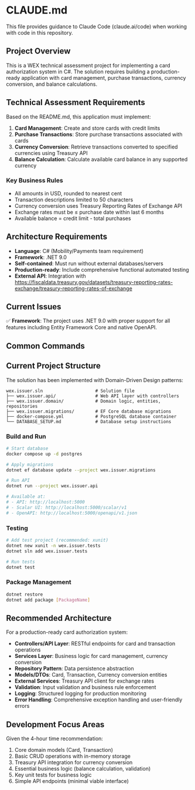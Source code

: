 # CLAUDE.md

This file provides guidance to Claude Code (claude.ai/code) when working with code in this repository.

## Project Overview

This is a WEX technical assessment project for implementing a card authorization system in C#. The solution requires building a production-ready application with card management, purchase transactions, currency conversion, and balance calculations.

## Technical Assessment Requirements

Based on the README.md, this application must implement:

1. **Card Management**: Create and store cards with credit limits
2. **Purchase Transactions**: Store purchase transactions associated with cards  
3. **Currency Conversion**: Retrieve transactions converted to specified currencies using Treasury API
4. **Balance Calculation**: Calculate available card balance in any supported currency

### Key Business Rules
- All amounts in USD, rounded to nearest cent
- Transaction descriptions limited to 50 characters
- Currency conversion uses Treasury Reporting Rates of Exchange API
- Exchange rates must be ≤ purchase date within last 6 months
- Available balance = credit limit - total purchases

## Architecture Requirements

- **Language**: C# (Mobility/Payments team requirement)
- **Framework**: .NET 9.0
- **Self-contained**: Must run without external databases/servers
- **Production-ready**: Include comprehensive functional automated testing
- **External API**: Integration with https://fiscaldata.treasury.gov/datasets/treasury-reporting-rates-exchange/treasury-reporting-rates-of-exchange

## Current Issues

✅ **Framework**: The project uses .NET 9.0 with proper support for all features including Entity Framework Core and native OpenAPI.

## Common Commands

## Current Project Structure

The solution has been implemented with Domain-Driven Design patterns:

```
wex.issuer.sln                    # Solution file
├── wex.issuer.api/               # Web API layer with controllers
├── wex.issuer.domain/            # Domain logic, entities, repositories  
├── wex.issuer.migrations/        # EF Core database migrations
├── docker-compose.yml            # PostgreSQL database container
└── DATABASE_SETUP.md             # Database setup instructions
```

### Build and Run
```bash
# Start database
docker compose up -d postgres

# Apply migrations
dotnet ef database update --project wex.issuer.migrations

# Run API
dotnet run --project wex.issuer.api

# Available at:
# - API: http://localhost:5000
# - Scalar UI: http://localhost:5000/scalar/v1
# - OpenAPI: http://localhost:5000/openapi/v1.json
```

### Testing
```bash
# Add test project (recommended: xunit)
dotnet new xunit -n wex.issuer.tests
dotnet sln add wex.issuer.tests

# Run tests
dotnet test
```

### Package Management
```bash
dotnet restore
dotnet add package [PackageName]
```

## Recommended Architecture

For a production-ready card authorization system:

- **Controllers/API Layer**: RESTful endpoints for card and transaction operations
- **Services Layer**: Business logic for card management, currency conversion
- **Repository Pattern**: Data persistence abstraction  
- **Models/DTOs**: Card, Transaction, Currency conversion entities
- **External Services**: Treasury API client for exchange rates
- **Validation**: Input validation and business rule enforcement
- **Logging**: Structured logging for production monitoring
- **Error Handling**: Comprehensive exception handling and user-friendly errors

## Development Focus Areas

Given the 4-hour time recommendation:
1. Core domain models (Card, Transaction)
2. Basic CRUD operations with in-memory storage
3. Treasury API integration for currency conversion
4. Essential business logic (balance calculation, validation)
5. Key unit tests for business logic
6. Simple API endpoints (minimal viable interface)